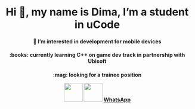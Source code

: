 <h1 align="center">Hi 👋, my name is Dima, I’m a student in uCode</h1>
<h4 align="center">👀  I’m interested in development for mobile devices
<h4 align="center"> :books: currently learning C++ on game dev track in partnership with Ubisoft
<h4 align="center"> :mag: looking for a trainee position

<p align="center">
  <a href="mailto:dmitriy.vasilenko@gmail.com"><img src='https://www.flaticon.com/svg/static/icons/svg/561/561127.svg' height='50px'/></a>
  <a href="https://t.me/dufrane"><img src='https://www.flaticon.com/svg/static/icons/svg/2111/2111812.svg' height='50px'/></a>
  <a title="WhatsApp" href="whatsapp://send?phone=+380506628016">WhatsApp</a>
</p>



###




